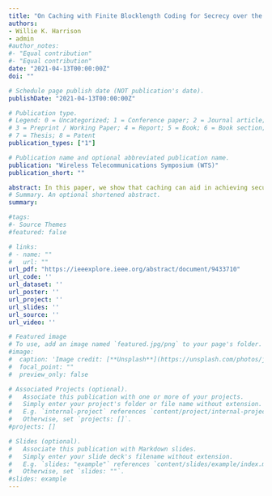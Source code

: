 ```yaml
---
title: "On Caching with Finite Blocklength Coding for Secrecy over the Binary Erasure Wiretap Channel"
authors:
- Willie K. Harrison
- admin
#author_notes:
#- "Equal contribution"
#- "Equal contribution"
date: "2021-04-13T00:00:00Z"
doi: ""

# Schedule page publish date (NOT publication's date).
publishDate: "2021-04-13T00:00:00Z"

# Publication type.
# Legend: 0 = Uncategorized; 1 = Conference paper; 2 = Journal article;
# 3 = Preprint / Working Paper; 4 = Report; 5 = Book; 6 = Book section;
# 7 = Thesis; 8 = Patent
publication_types: ["1"]

# Publication name and optional abbreviated publication name.
publication: "Wireless Telecommunications Symposium (WTS)"
publication_short: ""

abstract: In this paper, we show that caching can aid in achieving secure communications by considering a wiretap scenario where the transmitter and legitimate receiver share access to a secure cache, and an eavesdropper is able to tap transmissions over a binary erasure wiretap channel during the delivery phase of a caching protocol. The scenario under consideration gives rise to a new channel model for wiretap coding that allows the transmitter to effectively choose a subset of bits to erase at the eavesdropper by caching the bits ahead of time. The eavesdropper observes the remainder of the coded bits through the wiretap channel for the general case. In the wiretap type-II scenario, the eavesdropper is able to choose a set of revealed bits only from the subset of bits not cached. We present a coding approach that allows efficient use of the cache to realize a caching gain in the network, and show how to use the cache to optimize the information theoretic security in the choice of a finite blocklength code and the choice of the cached bit set. To our knowledge, this is the first work on explicit algorithms for secrecy coding in any type of caching network.
# Summary. An optional shortened abstract.
summary:

#tags:
#- Source Themes
#featured: false

# links:
# - name: ""
#   url: ""
url_pdf: "https://ieeexplore.ieee.org/abstract/document/9433710"
url_code: ''
url_dataset: ''
url_poster: ''
url_project: ''
url_slides: ''
url_source: ''
url_video: ''

# Featured image
# To use, add an image named `featured.jpg/png` to your page's folder. 
#image:
#  caption: 'Image credit: [**Unsplash**](https://unsplash.com/photos/jdD8gXaTZsc)'
#  focal_point: ""
#  preview_only: false

# Associated Projects (optional).
#   Associate this publication with one or more of your projects.
#   Simply enter your project's folder or file name without extension.
#   E.g. `internal-project` references `content/project/internal-project/index.md`.
#   Otherwise, set `projects: []`.
#projects: []

# Slides (optional).
#   Associate this publication with Markdown slides.
#   Simply enter your slide deck's filename without extension.
#   E.g. `slides: "example"` references `content/slides/example/index.md`.
#   Otherwise, set `slides: ""`.
#slides: example
---
```

